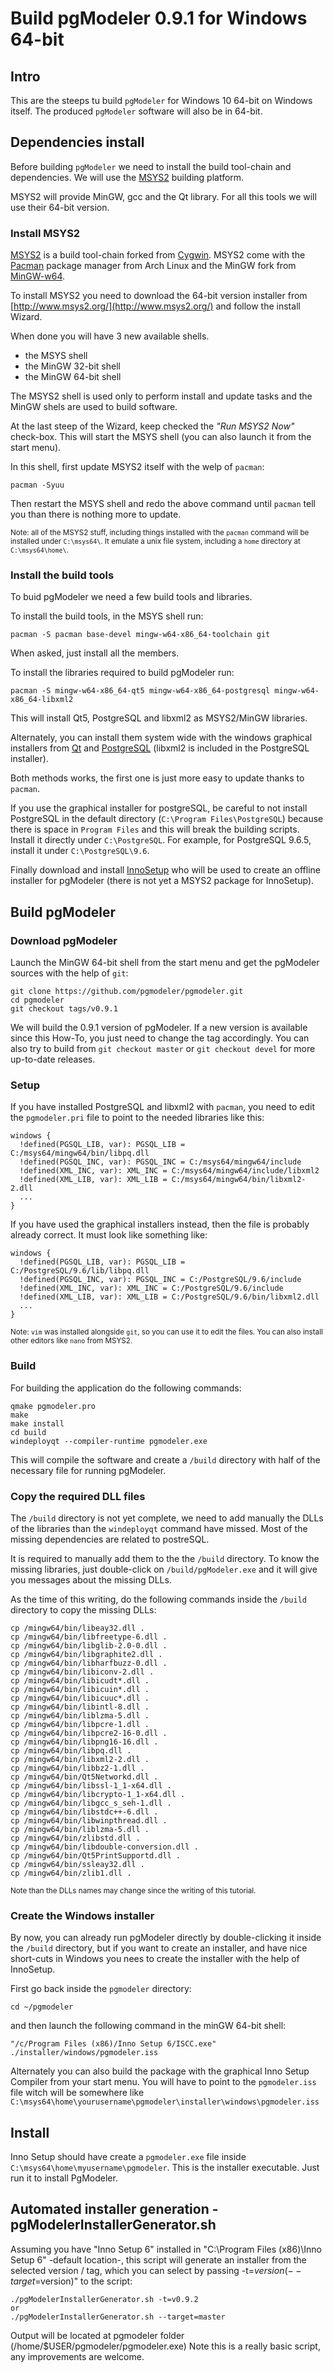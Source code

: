 # Build pgModeler 0.9.1 for Windows 64-bit

## Intro

This are the steeps tu build `pgModeler` for Windows 10 64-bit on Windows itself.
The produced `pgModeler` software will also be in 64-bit.


## Dependencies install

Before building `pgModeler` we need to install the build tool-chain and dependencies.
We will use the [MSYS2](http://www.msys2.org/) building platform.

MSYS2 will provide MinGW, gcc and the Qt library.
For all this tools we will use their 64-bit version.


### Install MSYS2

[MSYS2](http://www.msys2.org/) is a build tool-chain forked from [Cygwin](https://www.cygwin.com/). MSYS2 come with
the [Pacman](https://www.archlinux.org/pacman/) package manager from Arch Linux and the MinGW fork
from [MinGW-w64](https://mingw-w64.org/).

To install MSYS2 you need to download the 64-bit version installer from  [http://www.msys2.org/](http://www.msys2.org/)
and follow the install Wizard.

When done you will have 3 new available shells.

* the MSYS shell
* the MinGW 32-bit shell
* the MinGW 64-bit shell

The MSYS2 shell is used only to perform install and update tasks and the MinGW shels are used to build software.

At the last steep of the Wizard, keep checked the *"Run MSYS2 Now"* check-box. This will start the MSYS shell
(you can also launch it from the start menu). 

In this shell, first update MSYS2 itself with the welp of `pacman`:
```
pacman -Syuu
```

Then restart the MSYS shell and redo the above command until `pacman` tell you than there is nothing more to update.

<small>Note: all of the MSYS2 stuff, including things installed with the `pacman` command will be installed under `C:\msys64\`.
It emulate a unix file system, including a `home` directory at `C:\msys64\home\`.</small>


### Install the build tools

To buid pgModeler we need a few build tools and libraries.

To install the build tools, in the MSYS shell run:
```
pacman -S pacman base-devel mingw-w64-x86_64-toolchain git
```
When asked, just install all the members.

To install the libraries required to build pgModeler run:
```
pacman -S mingw-w64-x86_64-qt5 mingw-w64-x86_64-postgresql mingw-w64-x86_64-libxml2
```
This will install Qt5, PostgreSQL and libxml2 as MSYS2/MinGW libraries.

Alternately, you can install them system wide with the windows graphical installers
from [Qt](https://www1.qt.io/download-open-source/)
and [PostgreSQL](https://www.enterprisedb.com/downloads/postgres-postgresql-downloads)
(libxml2 is included in the PostgreSQL installer). 

Both methods works, the first one is just more easy to update thanks to `pacman`.

If you use the graphical installer for postgreSQL, be careful to not install PostgreSQL in the default
directory (`C:\Program Files\PostgreSQL`) because there is space in `Program Files` and this will break
the building scripts. Install it directly under `C:\PostgreSQL`. For example, for PostgreSQL 9.6.5,
install it under `C:\PostgreSQL\9.6`. 

Finally download and install [InnoSetup](http://www.jrsoftware.org/isinfo.php) who will be used to create
an offline installer for pgModeler (there is not yet a MSYS2 package for InnoSetup).


## Build pgModeler

### Download pgModeler

Launch the MinGW 64-bit shell from the start menu and get the pgModeler sources with the help of `git`:

```
git clone https://github.com/pgmodeler/pgmodeler.git
cd pgmodeler
git checkout tags/v0.9.1
```
We will build the 0.9.1 version of pgModeler. If a new version is available since this How-To,
you just need to change the tag accordingly. You can also try to build from `git checkout master`
or `git checkout devel` for more up-to-date releases.


### Setup

If you have installed PostgreSQL and libxml2 with `pacman`, you need to edit the `pgmodeler.pri` file to point
to the needed libraries like this:
```
windows {
  !defined(PGSQL_LIB, var): PGSQL_LIB = C:/msys64/mingw64/bin/libpq.dll
  !defined(PGSQL_INC, var): PGSQL_INC = C:/msys64/mingw64/include
  !defined(XML_INC, var): XML_INC = C:/msys64/mingw64/include/libxml2
  !defined(XML_LIB, var): XML_LIB = C:/msys64/mingw64/bin/libxml2-2.dll
  ...
}

```

If you have used the graphical installers instead, then the file is probably already correct. 
It must look like something like:
```
windows {
  !defined(PGSQL_LIB, var): PGSQL_LIB = C:/PostgreSQL/9.6/lib/libpq.dll
  !defined(PGSQL_INC, var): PGSQL_INC = C:/PostgreSQL/9.6/include
  !defined(XML_INC, var): XML_INC = C:/PostgreSQL/9.6/include
  !defined(XML_LIB, var): XML_LIB = C:/PostgreSQL/9.6/bin/libxml2.dll
  ...
}

```
<small>Note: `vim` was installed alongside `git`, so you can use it to edit the files.
You can also install other editors like `nano` from MSYS2.</small>


### Build

For building the application do the following commands:
```
qmake pgmodeler.pro
make
make install
cd build
windeployqt --compiler-runtime pgmodeler.exe
```

This will compile the software and create a `/build` directory with half of the necessary file for running pgModeler.


### Copy the required DLL files

The `/build` directory is not yet complete, we need to add manually the DLLs of the libraries than the `windeployqt`
command have missed. Most of the missing dependencies are related to postreSQL.

It is required to manually add them to the the `/build` directory. To know the missing libraries, just double-click
on `/build/pgModeler.exe` and it will give you messages about the missing DLLs.

As the time of this writing, do the following commands inside the `/build` directory to copy the missing DLLs:
```
cp /mingw64/bin/libeay32.dll .
cp /mingw64/bin/libfreetype-6.dll .
cp /mingw64/bin/libglib-2.0-0.dll .
cp /mingw64/bin/libgraphite2.dll .
cp /mingw64/bin/libharfbuzz-0.dll .
cp /mingw64/bin/libiconv-2.dll .
cp /mingw64/bin/libicudt*.dll .
cp /mingw64/bin/libicuin*.dll .
cp /mingw64/bin/libicuuc*.dll .
cp /mingw64/bin/libintl-8.dll .
cp /mingw64/bin/liblzma-5.dll .
cp /mingw64/bin/libpcre-1.dll .
cp /mingw64/bin/libpcre2-16-0.dll .
cp /mingw64/bin/libpng16-16.dll .
cp /mingw64/bin/libpq.dll .
cp /mingw64/bin/libxml2-2.dll .
cp /mingw64/bin/libbz2-1.dll .
cp /mingw64/bin/Qt5Networkd.dll .
cp /mingw64/bin/libssl-1_1-x64.dll .
cp /mingw64/bin/libcrypto-1_1-x64.dll .
cp /mingw64/bin/libgcc_s_seh-1.dll .
cp /mingw64/bin/libstdc++-6.dll .
cp /mingw64/bin/libwinpthread.dll .
cp /mingw64/bin/liblzma-5.dll .
cp /mingw64/bin/zlibstd.dll .
cp /mingw64/bin/libdouble-conversion.dll .
cp /mingw64/bin/Qt5PrintSupportd.dll .
cp /mingw64/bin/ssleay32.dll .
cp /mingw64/bin/zlib1.dll .

```
<small>Note than the DLLs names may change since the writing of this tutorial.</small>


### Create the Windows installer

By now, you can already run pgModeler directly by double-clicking it inside the `/build` directory,
but if you want to create an installer, and have nice short-cuts in Windows you nees to create the installer
with the help of InnoSetup.

First go back inside the `pgmodeler` directory:
```
cd ~/pgmodeler
```
and then launch the following command in the minGW 64-bit shell:
```
"/c/Program Files (x86)/Inno Setup 6/ISCC.exe" ./installer/windows/pgmodeler.iss
```

Alternately you can also build the package with the graphical Inno Setup Compiler from your start menu.
You will have to point to the `pgmodeler.iss` file witch will be somewhere like
`C:\msys64\home\yourusername\pgmodeler\installer\windows\pgmodeler.iss`


## Install

Inno Setup should have create a `pgmodeler.exe` file inside  `C:\msys64\home\myusername\pgmodeler`.
This is the installer executable. Just run it to install PgModeler.


## Automated installer generation - pgModelerInstallerGenerator.sh

Assuming you have "Inno Setup 6" installed in "C:\Program Files (x86)\Inno Setup 6" -default location-, this script will generate an installer from the selected version / tag, which you can select by passing -t=$version (--target=$version)" to the script:
```
./pgModelerInstallerGenerator.sh -t=v0.9.2
or
./pgModelerInstallerGenerator.sh --target=master
```
Output will be located at pgmodeler folder (/home/$USER/pgmodeler/pgmodeler.exe)
Note this is a really basic script, any improvements are welcome.
